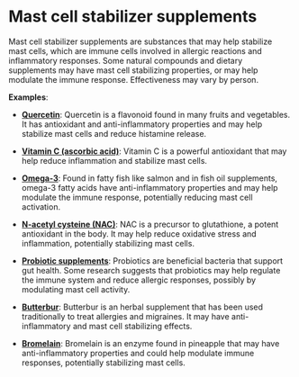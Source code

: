 [//]: # (
source: gpt-3 + jph editing
tags: mast-cell-stabilizers supplements
)

# Mast cell stabilizer supplements

Mast cell stabilizer supplements are substances that may help stabilize mast cells, which are immune cells involved in allergic reactions and inflammatory responses. Some natural compounds and dietary supplements may have mast cell stabilizing properties, or may help modulate the immune response. Effectiveness may vary by person.

**Examples**:

* **[Quercetin](../quercetin/)**: Quercetin is a flavonoid found in many fruits and vegetables. It has antioxidant and anti-inflammatory properties and may help stabilize mast cells and reduce histamine release.

* **[Vitamin C (ascorbic acid)](../vitamin-c-ascorbic-acid/)**: Vitamin C is a powerful antioxidant that may help reduce inflammation and stabilize mast cells.

* **[Omega-3](../omega-3/)**: Found in fatty fish like salmon and in fish oil supplements, omega-3 fatty acids have anti-inflammatory properties and may help modulate the immune response, potentially reducing mast cell activation.

* **[N-acetyl cysteine (NAC)](../n-acetyl-cysteine/)**: NAC is a precursor to glutathione, a potent antioxidant in the body. It may help reduce oxidative stress and inflammation, potentially stabilizing mast cells.

* **[Probiotic supplements](../probiotic-supplements/)**: Probiotics are beneficial bacteria that support gut health. Some research suggests that probiotics may help regulate the immune system and reduce allergic responses, possibly by modulating mast cell activity.

* **[Butterbur](../butterbur/)**: Butterbur is an herbal supplement that has been used traditionally to treat allergies and migraines. It may have anti-inflammatory and mast cell stabilizing effects.

* **[Bromelain](../bromelain/)**: Bromelain is an enzyme found in pineapple that may have anti-inflammatory properties and could help modulate immune responses, potentially stabilizing mast cells.
